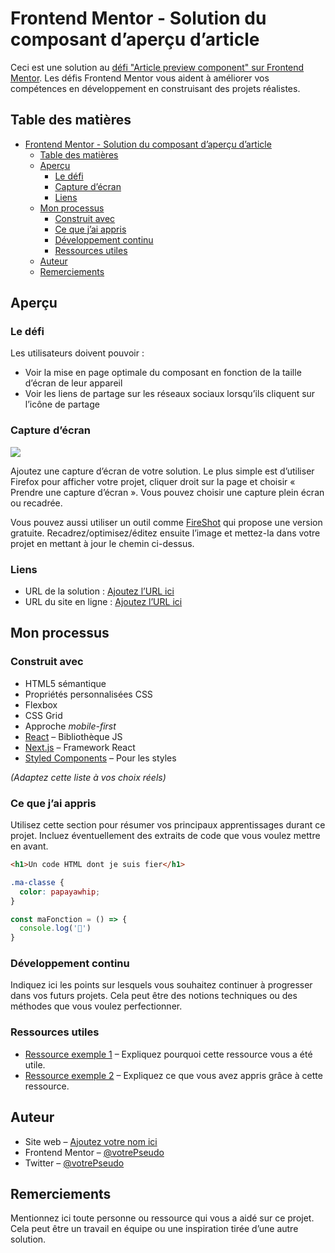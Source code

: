 # Frontend Mentor - Solution du composant d’aperçu d’article

Ceci est une solution au [défi "Article preview component" sur Frontend Mentor](https://www.frontendmentor.io/challenges/article-preview-component-dYBN_pYFT). Les défis Frontend Mentor vous aident à améliorer vos compétences en développement en construisant des projets réalistes.

## Table des matières

- [Frontend Mentor - Solution du composant d’aperçu d’article](#frontend-mentor---solution-du-composant-daperçu-darticle)
  - [Table des matières](#table-des-matières)
  - [Aperçu](#aperçu)
    - [Le défi](#le-défi)
    - [Capture d’écran](#capture-décran)
    - [Liens](#liens)
  - [Mon processus](#mon-processus)
    - [Construit avec](#construit-avec)
    - [Ce que j’ai appris](#ce-que-jai-appris)
    - [Développement continu](#développement-continu)
    - [Ressources utiles](#ressources-utiles)
  - [Auteur](#auteur)
  - [Remerciements](#remerciements)

## Aperçu

### Le défi

Les utilisateurs doivent pouvoir :

- Voir la mise en page optimale du composant en fonction de la taille d’écran de leur appareil
- Voir les liens de partage sur les réseaux sociaux lorsqu’ils cliquent sur l’icône de partage

### Capture d’écran

![](./screenshot.jpg)

Ajoutez une capture d’écran de votre solution. Le plus simple est d’utiliser Firefox pour afficher votre projet, cliquer droit sur la page et choisir « Prendre une capture d’écran ». Vous pouvez choisir une capture plein écran ou recadrée.

Vous pouvez aussi utiliser un outil comme [FireShot](https://getfireshot.com/) qui propose une version gratuite. Recadrez/optimisez/éditez ensuite l’image et mettez-la dans votre projet en mettant à jour le chemin ci-dessus.

### Liens

- URL de la solution : [Ajoutez l’URL ici](https://votre-url-solution.com)
- URL du site en ligne : [Ajoutez l’URL ici](https://votre-url-site.com)

## Mon processus

### Construit avec

- HTML5 sémantique
- Propriétés personnalisées CSS
- Flexbox
- CSS Grid
- Approche *mobile-first*
- [React](https://reactjs.org/) – Bibliothèque JS
- [Next.js](https://nextjs.org/) – Framework React
- [Styled Components](https://styled-components.com/) – Pour les styles

*(Adaptez cette liste à vos choix réels)*

### Ce que j’ai appris

Utilisez cette section pour résumer vos principaux apprentissages durant ce projet. Incluez éventuellement des extraits de code que vous voulez mettre en avant.

```html
<h1>Un code HTML dont je suis fier</h1>
```

```css
.ma-classe {
  color: papayawhip;
}
```

```js
const maFonction = () => {
  console.log('🎉')
}
```

### Développement continu

Indiquez ici les points sur lesquels vous souhaitez continuer à progresser dans vos futurs projets. Cela peut être des notions techniques ou des méthodes que vous voulez perfectionner.

### Ressources utiles

- [Ressource exemple 1](https://www.example.com) – Expliquez pourquoi cette ressource vous a été utile.
- [Ressource exemple 2](https://www.example.com) – Expliquez ce que vous avez appris grâce à cette ressource.

## Auteur

- Site web – [Ajoutez votre nom ici](https://votre-site.com)
- Frontend Mentor – [@votrePseudo](https://www.frontendmentor.io/profile/votrePseudo)
- Twitter – [@votrePseudo](https://www.twitter.com/votrePseudo)

## Remerciements

Mentionnez ici toute personne ou ressource qui vous a aidé sur ce projet. Cela peut être un travail en équipe ou une inspiration tirée d’une autre solution.
